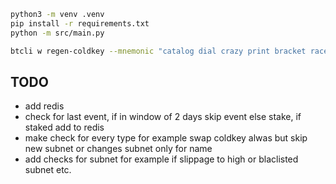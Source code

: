 ```sh
python3 -m venv .venv
pip install -r requirements.txt
python -m src/main.py
```

```sh
btcli w regen-coldkey --mnemonic "catalog dial crazy print bracket race text work review sight horror cabbage" --no-use-password --overwrite --wallet_name trader_test
```


## TODO
- add redis
- check for last event, if in window of 2 days skip event else stake, if staked add to redis
- make check for every type for example swap coldkey alwas but skip new subnet or changes subnet only for name
- add checks for subnet for example if slippage to high or blaclisted subnet etc. 